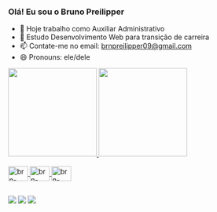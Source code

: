 ### Olá! Eu sou o Bruno Preilipper

- 🔭 Hoje trabalho como Auxiliar Administrativo
- 🌱 Estudo Desenvolvimento Web para transição de carreira
- 📫 Contate-me no email: brnpreilipper09@gmail.com
- 😄 Pronouns: ele/dele

<div>
  <a href="https://github.com/brnPreilipper">
  <img height="180em" src="https://github-readme-stats.vercel.app/api?username=brnPreilipper&show_icons=true&theme=radical&include_all_comits=true&cont_private=true"/>
  <img height="180em" src="https://github-readme-stats.vercel.app/api/top-langs/?username=brnPreilipper&layout=compact&langs_count=16&theme=radical"/>
</div>

<div style="display: infinit_block"><br>
  <img align="center" alt="brn-HTML" height="30" width="40" src="https://cdn.jsdelivr.net/gh/devicons/devicon/icons/html5/html5-original.svg" />
  <img align="center" alt="brn-HTML" height="30" width="40" src="https://cdn.jsdelivr.net/gh/devicons/devicon/icons/css3/css3-original.svg" />
  <img align="center" alt="brn-HTML" height="30" width="40" src="https://cdn.jsdelivr.net/gh/devicons/devicon/icons/javascript/javascript-original.svg" />
</div>       

##

<div>
  <a href="https://www.linkedin.com/in/bruno-preilipper-574519246/" target="_blank"><img src="https://img.shields.io/badge/LinkedIn-0077B5?style=for-the-badge&logo=linkedin&logoColor=white" target="_blank"></a>
  <a href="https://www.instagram.com/brnpreilipper/" target="_blank"><img src="https://img.shields.io/badge/Instagram-E4405F?style=for-the-badge&logo=instagram&logoColor=white" target="_blank"></a>
  <a href="https://www.facebook.com/bruno.preilipper" target="_blank"><img src="https://img.shields.io/badge/Facebook-1877F2?style=for-the-badge&logo=facebook&logoColor=white" target="_blank"></a>
  
</div>
